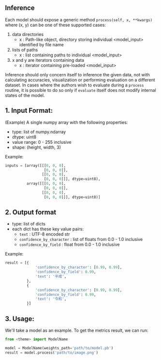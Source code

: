 ## Inference
Each model should expose a generic method `process(self, x, **kwargs)` where (x, y) can be one of these supported cases:

1. data directories
    - x : Path-like object, directory storing individual <model_input> identified by file name
2. lists of paths
    - x : list containing paths to individual <model_input>
3. x and y are iterators containing data
    - x : iterator containing pre-loaded <model_input>

Inference should only concern itself to inference the given data, not with calculating accuracies, visualization or performing evaluation on a different dataset. In cases where the authors wish to evaluate during a `process` routine, it is possible to do so only if `evaluate` itself does not modify internal states of the model.


## 1. Input Format:

(Example)
A single numpy array with the following properties:

- type: list of numpy.ndarray
- dtype: uint8
- value range: 0 - 255 inclusive
- shape: (height, width, 3)

Example:

```python
inputs = [array([[[0, 0, 0],
                  [0, 0, 0]],
                 [[0, 0, 0],
                  [0, 0, 0]]], dtype=uint8),
          array([[[0, 0, 0],
                  [0, 0, 0]],
                 [[0, 0, 0],
                  [0, 0, 0]]], dtype=uint8)]   
```


## 2. Output format


- type: list of dicts
- each dict has these key value pairs:
    - `text` : UTF-8 encoded str
    - `confidence_by_character` : list of floats from 0.0 - 1.0 inclusive
    - `confidence_by_field` : float from 0.0 - 1.0 inclusive

Example:

```python
result = [{
              'confidence_by_character': [0.99, 0.99],
              'confidence_by_field': 0.99,
              'text': '平成',
          }, 
          {
              'confidence_by_character': [0.99, 0.99],
              'confidence_by_field': 0.99,
              'text': '令和',
          }]
```

## 3. Usage:

We'll take a model as an example. To get the metrics result, we can run:
```python
from <theme> import ModelName

model = ModelName(weights_path='path/to/model.pb')
result = model.process('path/to/image.png')

```
